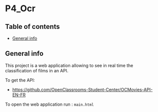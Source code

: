 # P4_Ocr

## Table of contents
* [General info](#general-info)
 
## General info
This project is a web application allowing to see in real time the classification of films in an API.

To get the API:
* https://github.com/OpenClassrooms-Student-Center/OCMovies-API-EN-FR

To open the web application run : ```main.html```
